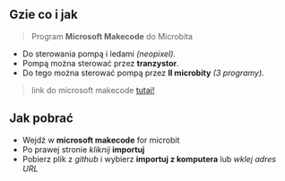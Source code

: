 ## Gzie co i jak
> Program **Microsoft Makecode** do Microbita
* Do sterowania pompą i ledami *(neopixel)*.
* Pompą można sterować przez **tranzystor**.
* Do tego można sterować pompą przez **II microbity** *(3 programy)*.
> link do microsoft makecode
[tutaj!](https://makecode.microbit.org/#)

## Jak pobrać
* Wejdź w **microsoft makecode** for microbit
* Po prawej stronie *kliknij* **importuj**
* Pobierz plik z *github* i wybierz **importuj z komputera** lub *wklej adres URL*

